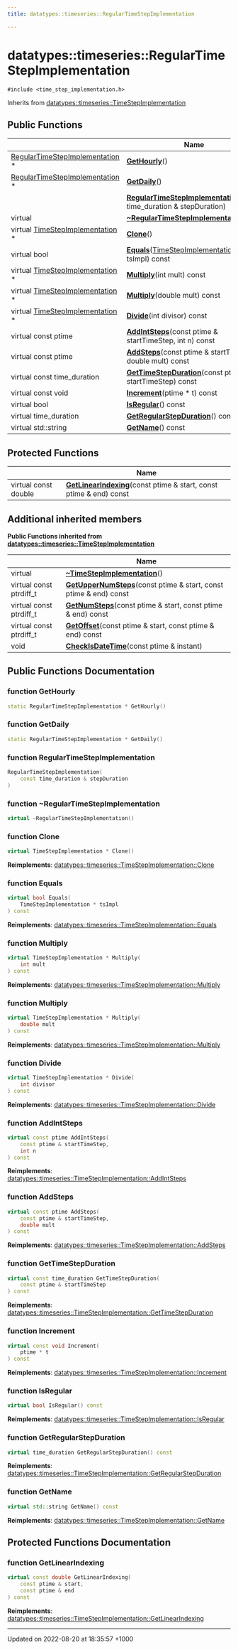 ```yaml
---
title: datatypes::timeseries::RegularTimeStepImplementation

---
```


# datatypes::timeseries::RegularTimeStepImplementation






`#include <time_step_implementation.h>`

Inherits from [datatypes::timeseries::TimeStepImplementation](/cpp/Classes/classdatatypes_1_1timeseries_1_1TimeStepImplementation/)

## Public Functions

|                | Name           |
| -------------- | -------------- |
| [RegularTimeStepImplementation](/cpp/Classes/classdatatypes_1_1timeseries_1_1RegularTimeStepImplementation/) * | **[GetHourly](/cpp/Classes/classdatatypes_1_1timeseries_1_1RegularTimeStepImplementation/#function-gethourly)**() |
| [RegularTimeStepImplementation](/cpp/Classes/classdatatypes_1_1timeseries_1_1RegularTimeStepImplementation/) * | **[GetDaily](/cpp/Classes/classdatatypes_1_1timeseries_1_1RegularTimeStepImplementation/#function-getdaily)**() |
| | **[RegularTimeStepImplementation](/cpp/Classes/classdatatypes_1_1timeseries_1_1RegularTimeStepImplementation/#function-regulartimestepimplementation)**(const time_duration & stepDuration) |
| virtual | **[~RegularTimeStepImplementation](/cpp/Classes/classdatatypes_1_1timeseries_1_1RegularTimeStepImplementation/#function-~regulartimestepimplementation)**() |
| virtual [TimeStepImplementation](/cpp/Classes/classdatatypes_1_1timeseries_1_1TimeStepImplementation/) * | **[Clone](/cpp/Classes/classdatatypes_1_1timeseries_1_1RegularTimeStepImplementation/#function-clone)**() |
| virtual bool | **[Equals](/cpp/Classes/classdatatypes_1_1timeseries_1_1RegularTimeStepImplementation/#function-equals)**([TimeStepImplementation](/cpp/Classes/classdatatypes_1_1timeseries_1_1TimeStepImplementation/) * tsImpl) const |
| virtual [TimeStepImplementation](/cpp/Classes/classdatatypes_1_1timeseries_1_1TimeStepImplementation/) * | **[Multiply](/cpp/Classes/classdatatypes_1_1timeseries_1_1RegularTimeStepImplementation/#function-multiply)**(int mult) const |
| virtual [TimeStepImplementation](/cpp/Classes/classdatatypes_1_1timeseries_1_1TimeStepImplementation/) * | **[Multiply](/cpp/Classes/classdatatypes_1_1timeseries_1_1RegularTimeStepImplementation/#function-multiply)**(double mult) const |
| virtual [TimeStepImplementation](/cpp/Classes/classdatatypes_1_1timeseries_1_1TimeStepImplementation/) * | **[Divide](/cpp/Classes/classdatatypes_1_1timeseries_1_1RegularTimeStepImplementation/#function-divide)**(int divisor) const |
| virtual const ptime | **[AddIntSteps](/cpp/Classes/classdatatypes_1_1timeseries_1_1RegularTimeStepImplementation/#function-addintsteps)**(const ptime & startTimeStep, int n) const |
| virtual const ptime | **[AddSteps](/cpp/Classes/classdatatypes_1_1timeseries_1_1RegularTimeStepImplementation/#function-addsteps)**(const ptime & startTimeStep, double mult) const |
| virtual const time_duration | **[GetTimeStepDuration](/cpp/Classes/classdatatypes_1_1timeseries_1_1RegularTimeStepImplementation/#function-gettimestepduration)**(const ptime & startTimeStep) const |
| virtual const void | **[Increment](/cpp/Classes/classdatatypes_1_1timeseries_1_1RegularTimeStepImplementation/#function-increment)**(ptime * t) const |
| virtual bool | **[IsRegular](/cpp/Classes/classdatatypes_1_1timeseries_1_1RegularTimeStepImplementation/#function-isregular)**() const |
| virtual time_duration | **[GetRegularStepDuration](/cpp/Classes/classdatatypes_1_1timeseries_1_1RegularTimeStepImplementation/#function-getregularstepduration)**() const |
| virtual std::string | **[GetName](/cpp/Classes/classdatatypes_1_1timeseries_1_1RegularTimeStepImplementation/#function-getname)**() const |

## Protected Functions

|                | Name           |
| -------------- | -------------- |
| virtual const double | **[GetLinearIndexing](/cpp/Classes/classdatatypes_1_1timeseries_1_1RegularTimeStepImplementation/#function-getlinearindexing)**(const ptime & start, const ptime & end) const |

## Additional inherited members

**Public Functions inherited from [datatypes::timeseries::TimeStepImplementation](/cpp/Classes/classdatatypes_1_1timeseries_1_1TimeStepImplementation/)**

|                | Name           |
| -------------- | -------------- |
| virtual | **[~TimeStepImplementation](/cpp/Classes/classdatatypes_1_1timeseries_1_1TimeStepImplementation/#function-~timestepimplementation)**() |
| virtual const ptrdiff_t | **[GetUpperNumSteps](/cpp/Classes/classdatatypes_1_1timeseries_1_1TimeStepImplementation/#function-getuppernumsteps)**(const ptime & start, const ptime & end) const |
| virtual const ptrdiff_t | **[GetNumSteps](/cpp/Classes/classdatatypes_1_1timeseries_1_1TimeStepImplementation/#function-getnumsteps)**(const ptime & start, const ptime & end) const |
| virtual const ptrdiff_t | **[GetOffset](/cpp/Classes/classdatatypes_1_1timeseries_1_1TimeStepImplementation/#function-getoffset)**(const ptime & start, const ptime & end) const |
| void | **[CheckIsDateTime](/cpp/Classes/classdatatypes_1_1timeseries_1_1TimeStepImplementation/#function-checkisdatetime)**(const ptime & instant) |


## Public Functions Documentation

### function GetHourly

```cpp
static RegularTimeStepImplementation * GetHourly()
```


### function GetDaily

```cpp
static RegularTimeStepImplementation * GetDaily()
```


### function RegularTimeStepImplementation

```cpp
RegularTimeStepImplementation(
    const time_duration & stepDuration
)
```


### function ~RegularTimeStepImplementation

```cpp
virtual ~RegularTimeStepImplementation()
```


### function Clone

```cpp
virtual TimeStepImplementation * Clone()
```


**Reimplements**: [datatypes::timeseries::TimeStepImplementation::Clone](/cpp/Classes/classdatatypes_1_1timeseries_1_1TimeStepImplementation/#function-clone)


### function Equals

```cpp
virtual bool Equals(
    TimeStepImplementation * tsImpl
) const
```


**Reimplements**: [datatypes::timeseries::TimeStepImplementation::Equals](/cpp/Classes/classdatatypes_1_1timeseries_1_1TimeStepImplementation/#function-equals)


### function Multiply

```cpp
virtual TimeStepImplementation * Multiply(
    int mult
) const
```


**Reimplements**: [datatypes::timeseries::TimeStepImplementation::Multiply](/cpp/Classes/classdatatypes_1_1timeseries_1_1TimeStepImplementation/#function-multiply)


### function Multiply

```cpp
virtual TimeStepImplementation * Multiply(
    double mult
) const
```


**Reimplements**: [datatypes::timeseries::TimeStepImplementation::Multiply](/cpp/Classes/classdatatypes_1_1timeseries_1_1TimeStepImplementation/#function-multiply)


### function Divide

```cpp
virtual TimeStepImplementation * Divide(
    int divisor
) const
```


**Reimplements**: [datatypes::timeseries::TimeStepImplementation::Divide](/cpp/Classes/classdatatypes_1_1timeseries_1_1TimeStepImplementation/#function-divide)


### function AddIntSteps

```cpp
virtual const ptime AddIntSteps(
    const ptime & startTimeStep,
    int n
) const
```


**Reimplements**: [datatypes::timeseries::TimeStepImplementation::AddIntSteps](/cpp/Classes/classdatatypes_1_1timeseries_1_1TimeStepImplementation/#function-addintsteps)


### function AddSteps

```cpp
virtual const ptime AddSteps(
    const ptime & startTimeStep,
    double mult
) const
```


**Reimplements**: [datatypes::timeseries::TimeStepImplementation::AddSteps](/cpp/Classes/classdatatypes_1_1timeseries_1_1TimeStepImplementation/#function-addsteps)


### function GetTimeStepDuration

```cpp
virtual const time_duration GetTimeStepDuration(
    const ptime & startTimeStep
) const
```


**Reimplements**: [datatypes::timeseries::TimeStepImplementation::GetTimeStepDuration](/cpp/Classes/classdatatypes_1_1timeseries_1_1TimeStepImplementation/#function-gettimestepduration)


### function Increment

```cpp
virtual const void Increment(
    ptime * t
) const
```


**Reimplements**: [datatypes::timeseries::TimeStepImplementation::Increment](/cpp/Classes/classdatatypes_1_1timeseries_1_1TimeStepImplementation/#function-increment)


### function IsRegular

```cpp
virtual bool IsRegular() const
```


**Reimplements**: [datatypes::timeseries::TimeStepImplementation::IsRegular](/cpp/Classes/classdatatypes_1_1timeseries_1_1TimeStepImplementation/#function-isregular)


### function GetRegularStepDuration

```cpp
virtual time_duration GetRegularStepDuration() const
```


**Reimplements**: [datatypes::timeseries::TimeStepImplementation::GetRegularStepDuration](/cpp/Classes/classdatatypes_1_1timeseries_1_1TimeStepImplementation/#function-getregularstepduration)


### function GetName

```cpp
virtual std::string GetName() const
```


**Reimplements**: [datatypes::timeseries::TimeStepImplementation::GetName](/cpp/Classes/classdatatypes_1_1timeseries_1_1TimeStepImplementation/#function-getname)


## Protected Functions Documentation

### function GetLinearIndexing

```cpp
virtual const double GetLinearIndexing(
    const ptime & start,
    const ptime & end
) const
```


**Reimplements**: [datatypes::timeseries::TimeStepImplementation::GetLinearIndexing](/cpp/Classes/classdatatypes_1_1timeseries_1_1TimeStepImplementation/#function-getlinearindexing)


-------------------------------

Updated on 2022-08-20 at 18:35:57 +1000